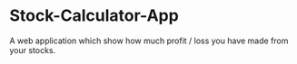 # Stock-Calculator-App
 A web application which show how much profit / loss you have made from your stocks.
